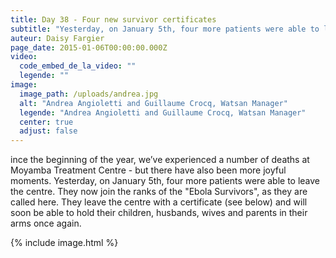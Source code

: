 ```yaml
---
title: Day 38 - Four new survivor certificates
subtitle: "Yesterday, on January 5th, four more patients were able to leave the centre. They now join the ranks of the \"Ebola Survivors\", as they are called here..."
auteur: Daisy Fargier
page_date: 2015-01-06T00:00:00.000Z
video:
  code_embed_de_la_video: ""
  legende: ""
image:
  image_path: /uploads/andrea.jpg
  alt: "Andrea Angioletti and Guillaume Crocq, Watsan Manager"
  legende: "Andrea Angioletti and Guillaume Crocq, Watsan Manager"
  center: true
  adjust: false
---
```

ince the beginning of the year, we’ve experienced a number of deaths at Moyamba Treatment Centre - but there have also been more joyful moments. Yesterday, on January 5th, four more patients were able to leave the centre. They now join the ranks of the "Ebola Survivors", as they are called here. They leave the centre with a certificate (see below) and will soon be able to hold their children, husbands, wives and parents in their arms once again. 

{% include image.html %}